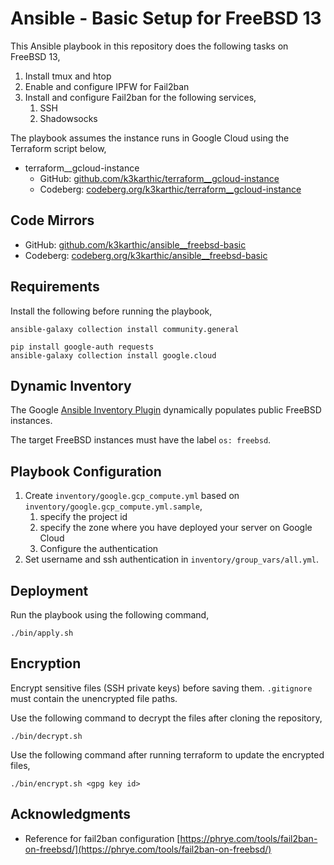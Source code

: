 # Ansible - Basic Setup for FreeBSD 13

This Ansible playbook in this repository does the following tasks on FreeBSD 13,
1. Install tmux and htop
1. Enable and configure IPFW for Fail2ban
1. Install and configure Fail2ban for the following services,
    1. SSH
    2. Shadowsocks

The playbook assumes the instance runs in Google Cloud using the Terraform script below,
* terraform__gcloud-instance
    * GitHub: [github.com/k3karthic/terraform__gcloud-instance](https://github.com/k3karthic/terraform__gcloud-instance)
    * Codeberg: [codeberg.org/k3karthic/terraform__gcloud-instance](https://codeberg.org/k3karthic/terraform__gcloud-instance)

## Code Mirrors

* GitHub: [github.com/k3karthic/ansible__freebsd-basic](https://github.com/k3karthic/ansible__freebsd-basic)
* Codeberg: [codeberg.org/k3karthic/ansible__freebsd-basic](https://codeberg.org/k3karthic/ansible__freebsd-basic)

## Requirements

Install the following before running the playbook,
```
ansible-galaxy collection install community.general

pip install google-auth requests
ansible-galaxy collection install google.cloud
```

## Dynamic Inventory

The Google [Ansible Inventory Plugin](https://docs.ansible.com/ansible/latest/collections/google/cloud/gcp_compute_inventory.html) dynamically populates public FreeBSD instances.

The target FreeBSD instances must have the label `os: freebsd`.

## Playbook Configuration

1. Create `inventory/google.gcp_compute.yml` based on `inventory/google.gcp_compute.yml.sample`,
    1. specify the project id
    1. specify the zone where you have deployed your server on Google Cloud
    1. Configure the authentication
1. Set username and ssh authentication in `inventory/group_vars/all.yml`.

## Deployment

Run the playbook using the following command,
```
./bin/apply.sh
```

## Encryption

Encrypt sensitive files (SSH private keys) before saving them. `.gitignore` must contain the unencrypted file paths.

Use the following command to decrypt the files after cloning the repository,

```
./bin/decrypt.sh
```

Use the following command after running terraform to update the encrypted files,

```
./bin/encrypt.sh <gpg key id>
```

## Acknowledgments

* Reference for fail2ban configuration [https://phrye.com/tools/fail2ban-on-freebsd/](https://phrye.com/tools/fail2ban-on-freebsd/)
